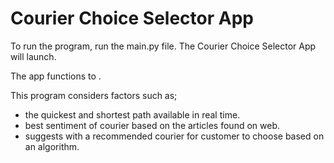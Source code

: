 # Courier Choice Selector App


To run the program, run the main.py file. The Courier Choice Selector App will launch.

The app functions to . 

This program considers factors such as; 
- the quickest and shortest path available in real time.
- best sentiment of courier based on the articles found on web.
- suggests with a recommended courier for customer to choose based on an algorithm.

